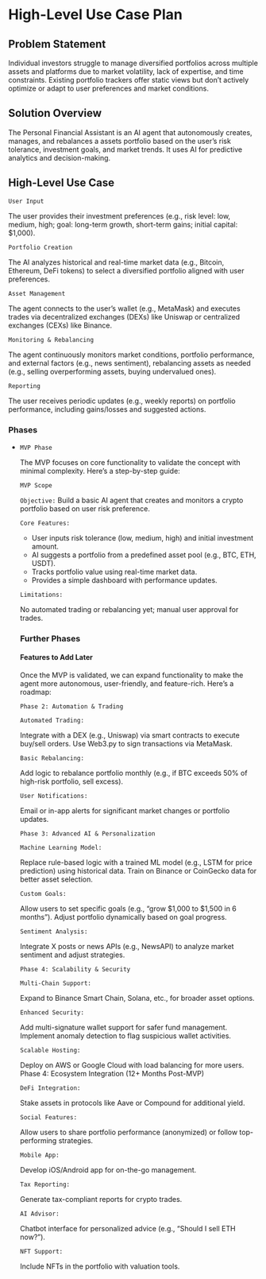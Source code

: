 # High-Level Use Case Plan

## Problem Statement

Individual investors struggle to manage diversified portfolios across multiple assets and platforms due to market volatility, lack of expertise, and time constraints. Existing portfolio trackers offer static views but don’t actively optimize or adapt to user preferences and market conditions.

## Solution Overview
The Personal Financial Assistant is an AI agent that autonomously creates, manages, and rebalances a assets portfolio based on the user’s risk tolerance, investment goals, and market trends. It uses AI for predictive analytics and decision-making.

## High-Level Use Case
`User Input` 

The user provides their investment preferences (e.g., risk level: low, medium, high; goal: long-term growth, short-term gains; initial capital: $1,000).

`Portfolio Creation` 

The AI analyzes historical and real-time market data (e.g., Bitcoin, Ethereum, DeFi tokens) to select a diversified portfolio aligned with user preferences.

`Asset Management` 

The agent connects to the user’s wallet (e.g., MetaMask) and executes trades via decentralized exchanges (DEXs) like Uniswap or centralized exchanges (CEXs) like Binance.

`Monitoring & Rebalancing` 

The agent continuously monitors market conditions, portfolio performance, and external factors (e.g., news sentiment), rebalancing assets as needed (e.g., selling overperforming assets, buying undervalued ones).

`Reporting` 

The user receives periodic updates (e.g., weekly reports) on portfolio performance, including gains/losses and suggested actions.

### Phases

- `MVP Phase`

    The MVP focuses on core functionality to validate the concept with minimal complexity. Here’s a step-by-step guide:

    `MVP Scope`

    `Objective:` Build a basic AI agent that creates and monitors a crypto portfolio based on user risk preference.

    `Core Features:`
    - User inputs risk tolerance (low, medium, high) and initial investment amount.
    - AI suggests a portfolio from a predefined asset pool (e.g., BTC, ETH, USDT).
    - Tracks portfolio value using real-time market data.
    - Provides a simple dashboard with performance updates.

    `Limitations:` 
    
    No automated trading or rebalancing yet; manual user approval for trades.

    ### Further Phases

    #### Features to Add Later
    Once the MVP is validated, we can expand functionality to make the agent more autonomous, user-friendly, and feature-rich. Here’s a roadmap:

    `Phase 2: Automation & Trading `
    
    `Automated Trading:`

    Integrate with a DEX (e.g., Uniswap) via smart contracts to execute buy/sell orders.
    Use Web3.py to sign transactions via MetaMask.
    
    `Basic Rebalancing:`

    Add logic to rebalance portfolio monthly (e.g., if BTC exceeds 50% of high-risk portfolio, sell excess).
    
    `User Notifications:`

    Email or in-app alerts for significant market changes or portfolio updates.
    
    `Phase 3: Advanced AI & Personalization`
    
    `Machine Learning Model:`

    Replace rule-based logic with a trained ML model (e.g., LSTM for price prediction) using historical data.
    Train on Binance or CoinGecko data for better asset selection.
    
    `Custom Goals:`

    Allow users to set specific goals (e.g., “grow $1,000 to $1,500 in 6 months”).
    Adjust portfolio dynamically based on goal progress.
    
    `Sentiment Analysis:`

    Integrate X posts or news APIs (e.g., NewsAPI) to analyze market sentiment and adjust strategies.
    
    `Phase 4: Scalability & Security`
    
    `Multi-Chain Support:`

    Expand to Binance Smart Chain, Solana, etc., for broader asset options.
    
    `Enhanced Security:`

    Add multi-signature wallet support for safer fund management.
    Implement anomaly detection to flag suspicious wallet activities.
    
    `Scalable Hosting:`

    Deploy on AWS or Google Cloud with load balancing for more users.
    Phase 4: Ecosystem Integration (12+ Months Post-MVP)
    
    `DeFi Integration:`

    Stake assets in protocols like Aave or Compound for additional yield.
    
    `Social Features:`

    Allow users to share portfolio performance (anonymized) or follow top-performing strategies.
    
    `Mobile App:`

    Develop iOS/Android app for on-the-go management.

    `Tax Reporting:`
    
    Generate tax-compliant reports for crypto trades.
    
    `AI Advisor:`

    Chatbot interface for personalized advice (e.g., “Should I sell ETH now?”).
    
    `NFT Support:` 
    
    Include NFTs in the portfolio with valuation tools.